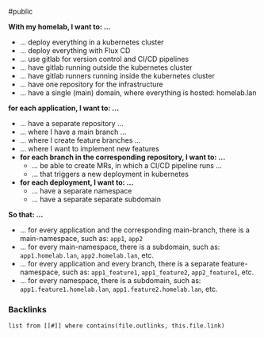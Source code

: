 #public

**With my homelab, I want to: ...**
- ... deploy everything in a kubernetes cluster
- ... deploy everything with Flux CD
- ... use gitlab for version control and CI/CD pipelines
- ... have gitlab running outside the kubernetes cluster
- ... have gitlab runners running inside the kubernetes cluster
- ... have one repository for the infrastructure
- ... have a single (main) domain, where everything is hosted: homelab.lan

**for each application, I want to: ...**
- ... have a separate repository ...
- ... where I have a main branch ...
- ... where I create feature branches ...
- ... where I want to implement new features
- **for each branch in the corresponding repository, I want to: ...**
	- ... be able to create MRs, in which a CI/CD pipeline runs ...
	- ... that triggers a new deployment in kubernetes
- **for each deployment, I want to: ...**
	- ... have a separate namespace
	- ... have a separate separate subdomain


**So that: ...**
- ... for every application and the corresponding main-branch, there is a main-namespace, such as: `app1`, `app2`
- ... for every main-namespace, there is a subdomain, such as: `app1.homelab.lan`, `app2.homelab.lan`, etc.
- ... for every application and every branch, there is a separate feature-namespace, such as: `app1_feature1`, `app1_feature2`, `app2_feature1`, etc.
- ... for every namespace, there is a subdomain, such as: `app1.feature1.homelab.lan`, `app1.feature2.homelab.lan`, etc.



### Backlinks
```dataview 
list from [[#]] where contains(file.outlinks, this.file.link)
```

